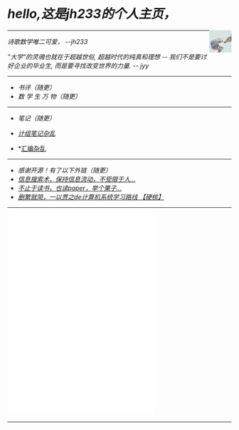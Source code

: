 # *hello,这是jh233的个人主页，*

<div><img src="/img/1.jpg" width="10%" height="10%" align="right"></div>

---

*诗歌数学唯二可爱，  --jh233*

*"大学"的灵魂也就在于超越世俗, 超越时代的纯真和理想 -- 我们不是要讨好企业的毕业生, 而是要寻找改变世界的力量. -- jyy*

---

- *书评（随更）*
- *数 学 生 万 物（随更）*

---

- *笔记（随更）*

- *[计组笔记杂乱](https://zhuanlan.zhihu.com/p/465378144)*
- *[汇编杂乱](https://www.zhihu.com/question/26342456/answer/2570486429)

---

- *感谢开源！有了以下外链（随更）*
- *[信息搜索术，保持信息流动，不受限于人...](https://www.yuque.com/arvinxx/note/information-search-and-organize)*
- *[不止于读书，也读paper，举个栗子...](https://www.bilibili.com/video/BV1H44y1t75x?spm_id_from=333.999.0.0&vd_source=04378fdfe043ff6e6ac9699cd9b4809a)*
- *[删繁就简，一以贯之de计算机系统学习路线 【硬核】 ](https://ysyx.org/)*

---

<div>
<iframe frameborder="no" border="0" marginwidth="0" marginheight="0" width=330 height=450 src="//music.163.com/outchain/player?type=0&id=7457431694&auto=0&height=430">
</iframe>
</div>

---
